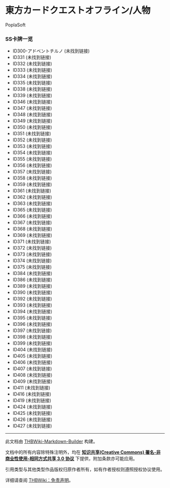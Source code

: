 # 東方カードクエストオフライン/人物

<!-- source html: G:\repos\THBWiki-Markdown-Builder\THBWikiMarkdown\Temp\main\2\23\ns0%3A%E6%9D%B1%E6%96%B9%E3%82%AB%E3%83%BC%E3%83%89%E3%82%AF%E3%82%A8%E3%82%B9%E3%83%88%E3%82%AA%E3%83%95%E3%83%A9%E3%82%A4%E3%83%B3%2F%E4%BA%BA%E7%89%A9.html -->

PoplaSoft

### SS卡牌一览
- ID300-アドベントチルノ (未找到链接)
- ID331 (未找到链接)
- ID332 (未找到链接)
- ID333 (未找到链接)
- ID334 (未找到链接)
- ID335 (未找到链接)
- ID338 (未找到链接)
- ID339 (未找到链接)
- ID346 (未找到链接)
- ID347 (未找到链接)
- ID348 (未找到链接)
- ID349 (未找到链接)
- ID350 (未找到链接)
- ID351 (未找到链接)
- ID352 (未找到链接)
- ID353 (未找到链接)
- ID354 (未找到链接)
- ID355 (未找到链接)
- ID356 (未找到链接)
- ID357 (未找到链接)
- ID358 (未找到链接)
- ID359 (未找到链接)
- ID361 (未找到链接)
- ID362 (未找到链接)
- ID363 (未找到链接)
- ID365 (未找到链接)
- ID366 (未找到链接)
- ID367 (未找到链接)
- ID368 (未找到链接)
- ID369 (未找到链接)
- ID371 (未找到链接)
- ID372 (未找到链接)
- ID373 (未找到链接)
- ID374 (未找到链接)
- ID375 (未找到链接)
- ID384 (未找到链接)
- ID386 (未找到链接)
- ID389 (未找到链接)
- ID390 (未找到链接)
- ID392 (未找到链接)
- ID393 (未找到链接)
- ID394 (未找到链接)
- ID395 (未找到链接)
- ID396 (未找到链接)
- ID397 (未找到链接)
- ID398 (未找到链接)
- ID399 (未找到链接)
- ID404 (未找到链接)
- ID405 (未找到链接)
- ID406 (未找到链接)
- ID407 (未找到链接)
- ID408 (未找到链接)
- ID409 (未找到链接)
- ID411 (未找到链接)
- ID416 (未找到链接)
- ID419 (未找到链接)
- ID424 (未找到链接)
- ID425 (未找到链接)
- ID426 (未找到链接)
- ID427 (未找到链接)





---

此文档由 [THBWiki-Markdown-Builder](https://github.com/Delsin-Yu/THBWiki-Markdown-Builder) 构建。

文档中的所有内容除特殊注明外，均在 [**知识共享(Creative Commons) 署名-非商业性使用-相同方式共享 3.0 协议**](https://creativecommons.org/licenses/by-sa/3.0/deed.zh-hans) 下提供，附加条款亦可能应用。

引用类型与其他类型作品版权归原作者所有，如有作者授权则遵照授权协议使用。

详细请查阅 [THBWiki：免责声明](https://thbwiki.cc/THBWiki:%E5%85%8D%E8%B4%A3%E5%A3%B0%E6%98%8E)。

